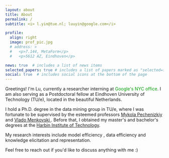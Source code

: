 ```yaml
---
layout: about
title: About
permalink: /
subtitle: <i> l.yin@tue.nl; luuyin@google.com</i>

profile:
  align: right
  image: prof_pic.jpg
  # address: >
  #   <p>7.144, MetaForm</p>
  #   <p>5612 AZ, Eindhoven</p>

news: true  # includes a list of news items
selected_papers: true # includes a list of papers marked as "selected={true}"
social: true  # includes social icons at the bottom of the page
---
```



Greetings! I'm Lu, currently a researcher interning at <font color=009f06>Google's NYC office</font>. I am also serving as a Postdoctoral fellow at Eindhoven University of Technology (TU/e), located in the beautiful Netherlands. 

I hold a Ph.D. degree in the data mining group in TU/e, where I was fortunate to be supervised by the esteemed professors [Mykola Pechenizkiy](https://www.win.tue.nl/~mpechen/) and [Vlado Menkovski ](https://vlamen.github.io/). Before that, I obtained my master's and bachelor's degrees at the [Harbin Institute of Technology](https://en.wikipedia.org/wiki/Harbin_Institute_of_Technology). 

My research interests include model efficiency , data efficiency and knowledge elicitation and representation.

Feel free to reach out if you'd like to discuss anything with me :)





<!-- 
<font color=B71C1C>On the job market now, feel free to contact me! :)</font> -->



<!-- Put your address / P.O. box / other info right below your picture. You can also disable any these elements by editing `profile` property of the YAML header of your `_pages/about.md`. Edit `_bibliography/papers.bib` and Jekyll will render your [publications page](/al-folio/publications/) automatically. -->

